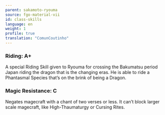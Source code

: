 ```yaml
---
parent: sakamoto-ryouma
source: fgo-material-vii
id: class-skills
language: en
weight: 1
profile: true
translation: "ComunCoutinho"
---
```


### Riding: A+

A special Riding Skill given to Ryouma for crossing the Bakumatsu period Japan riding the dragon that is the changing eras.
He is able to ride a Phantasmal Species that’s on the brink of being a Dragon.

### Magic Resistance: C

Negates magecraft with a chant of two verses or less. It can’t block larger scale magecraft, like High-Thaumaturgy or Cursing Rites.
